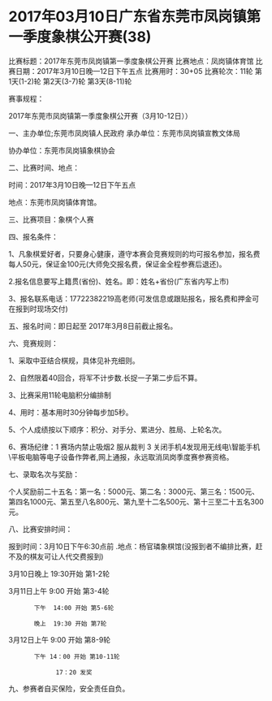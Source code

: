 # 2017年03月10日广东省东莞市凤岗镇第一季度象棋公开赛(38)

比赛标题：2017年东莞市凤岗镇第一季度象棋公开赛
比赛地点：凤岗镇体育馆
比赛日期：2017年3月10日晚—12日下午五点
比赛用时：30+05
比赛轮次：11轮
第1天(1-2)轮 第2天(3-7)轮 第3天(8-11)轮 

赛事规程：

2017年东莞市凤岗镇第一季度象棋公开赛（3月10-12日）） 

一、主办单位;东莞市凤岗镇人民政府 
承办单位：东莞市凤岗镇宣教文体局

协办单位：东莞市凤岗镇象棋协会

二、比赛时间、地点：

时间：2017年3月10日晚—12日下午五点

地点：东莞市凤岗镇体育馆。

三、比赛项目：象棋个人赛

四、报名条件：

1、凡象棋爱好者，只要身心健康，遵守本赛会竞赛规则的均可报名参加，报名费每人50元，保证金100元(大师免交报名费，保证金全程参赛后退还)。

2.报名信息要写上籍贯(省份)、姓名。即：姓名+省份(广东省内写上市)

3、报名联系电话：17722382219高老师(可发信息或跟贴报名，报名费和押金可在报到时现场交付)

五、报名时间：即日起至 2017年3月8日前截止报名。

六、竞赛规则：

1、采取中亚结合棋规，具体见补充细则。

2、自然限着40回合，将军不计步数.长捉一子第二步后不算。

3、比赛采用11轮电脑积分编排制

4、用时：基本用时30分钟每步加5秒。

5、个人成绩按以下顺序：积分、对手分、累进分、胜局、上轮名次。

6、赛场纪律：1 赛场内禁止吸烟2 服从裁判 3 关闭手机4发现用无线电\智能手机\平板电脑等电子设备作弊者,网上通报，永远取消凤岗季度赛参赛资格。

七、录取名次与奖励：

个人奖励前二十五名：第一名：5000元、第二名：3000元、第三名：1500元、第四名1000元、第五至八名800元、第九至十二名500元、第十三至二十五名300元。

八、比赛安排时间：

报到时间：3月10日下午6:30点前 .地点：杨官璘象棋馆(没报到者不编排比赛，赶不及的棋友可让人代交费报到)

3月10日晚上  19:30开始 第1-2轮

3月11日上午   9:00 开始 第3-4轮

           下午  14:00 开始 第5-6轮

           晚上  19:30 开始 第7轮

3月12日上午   9:00  开始 第8-9轮

           下午 14：00 开始 第10-11轮

                 17：20 发奖

九、参赛者自买保险，安全责任自负。
 
